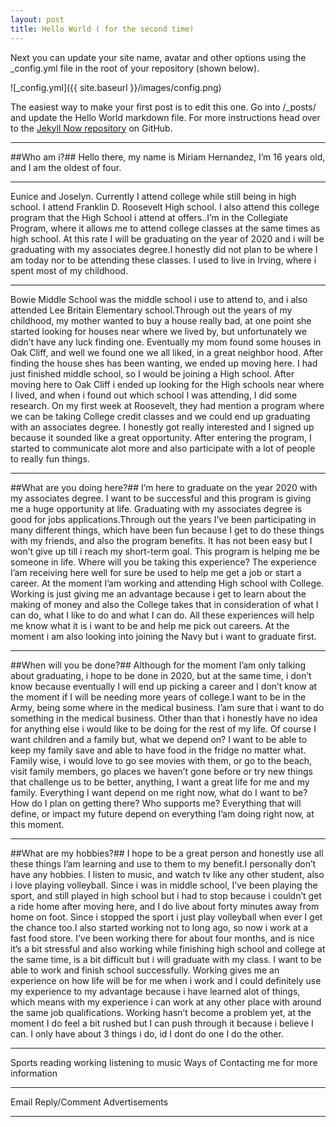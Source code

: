 ```yaml
---
layout: post
title: Hello World ( for the second time)
---
```


Next you can update your site name, avatar and other options using the _config.yml file in the root of your repository (shown below).

![_config.yml]({{ site.baseurl }}/images/config.png)

The easiest way to make your first post is to edit this one. Go into /_posts/ and update the Hello World markdown file. For more instructions head over to the [Jekyll Now repository](https://github.com/barryclark/jekyll-now) on GitHub.

<hr/>
##Who am i?##
Hello there, my name is Miriam Hernandez, I’m 16 years old, and I am the oldest of four. 
<hr/>
Eunice and Joselyn. Currently I attend college while still being in high school. I attend Franklin D. Roosevelt High school.
I also attend this college program that the High School i attend at offers..I’m in the Collegiate Program, where it allows me to attend college classes
at the same times as high school. At this rate I will be graduating on the year of 2020 and i will be graduating with my associates degree.I honestly did not plan to be where I am today nor to be attending these classes. I used to live in Irving, where i spent most of my childhood.
<hr/>
Bowie Middle School was the middle school i use to attend to, and i also attended Lee Britain Elementary school.Through out the years of my childhood,
my mother wanted to buy a house really bad, at one point she started looking for houses near where we lived by, but unfortunately we didn’t have any
luck finding one. Eventually my mom found some houses in Oak Cliff, and well we found one we all liked, in a great neighbor hood. After finding the
house shes has been wanting, we ended up moving here. I had just finished middle school, so I would be joining a High school. After moving here to
Oak Cliff i ended up looking for the High schools near where I lived, and when i found out which school I was attending, I did some research. On my
first week at Roosevelt, they had mention a program where we can be taking College credit classes and we could end up graduating with an associates
degree. I honestly got really interested and I signed up because it sounded like a great opportunity. After entering the program,
I started to communicate alot more and also participate with a lot of people to really fun things.
<hr/>
##What are you doing here?##
I’m here to graduate on the year 2020 with my associates degree. I want to be successful and this program is giving me a huge opportunity at life.
Graduating with my associates degree is good for jobs applications.Through out the years I’ve been participating in many different things, which have
been fun because I get to do these things with my friends, and also the program benefits. It has not been easy but I won’t give up till i reach my
short-term goal. This program is helping me be someone in life.
Where will you be taking this experience?
The experience I’am receiving here well for sure be used to help me get a job or start a career. At the moment I’am working and attending High school
with College. Working is just giving me an advantage because i get to learn about the making of money and also the College takes that in consideration
of what I can do, what I like to do and what I can do. All these experiences will help me know what it is i want to be and help me pick out careers.
At the moment i am also looking into joining the Navy but i want to graduate first.
<hr/>
##When will you be done?##
Although for the moment I’am only talking about graduating, i hope to be done in 2020, but at the same time, i don’t know because eventually I will end up picking a career and I don’t know at the moment if I will be needing more years of college.I want to be in the Army, being some where in the medical business. I’am sure that i want to do something in the medical business. Other than that i honestly have no idea for anything else i would like to be doing for the rest of my life. Of course I want children and a family but, what we depend on? I want to be able to keep my family save and able to have food in the fridge no matter what. Family wise, i would love to go see movies with them, or go to the beach, visit family members, go places we haven’t gone before or try new things that challenge us to be better, anything, I want a great life for me and my family. Everything I want depend on me right now, what do I want to be? How do I plan on getting there? Who supports me? Everything that will define, or impact my future depend on everything I’am doing right now, at this moment.
<hr/>
##What are my hobbies?##
I hope to be a great person and honestly use all these things I’am learning and use to them to my benefit.I personally don’t have any hobbies. I listen to music, and watch tv like any other student, also i love playing volleyball. Since i was in middle school, I’ve been playing the sport, and still played in high school but i had to stop because i couldn’t get a ride home after moving here, and I do live about forty minutes away from home on foot. Since i stopped the sport i just play volleyball when ever I get the chance too.I also started working not to long ago, so now i work at a fast food store. I’ve been working there for about four months, and is nice it’s a bit stressful and also working while finishing high school and college at the same time, is a bit difficult but i will graduate with my class. I want to be able to work and finish school successfully. Working gives me an experience on how life will be for me when i work and I could definitely use my experience to my advantage because i have learned alot of things, which means with my experience i can work at any other place with around the same job qualifications. Working hasn’t become a problem yet, at the moment I do feel a bit rushed but I can push through it because i believe I can. I only have about 3 things i do, id I dont do one I do the other.
<hr/>
Sports
reading
working
listening to music
Ways of Contacting me for more information
<hr/>
Email
Reply/Comment
Advertisements
<hr/>
